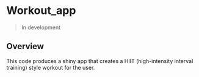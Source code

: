 # Workout_app

> In development 

## Overview
This code produces a shiny app that creates a HIIT (high-intensity interval training) style workout for the user.
